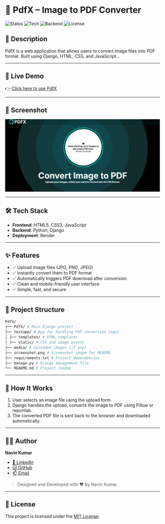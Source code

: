 # 📄 PdfX – Image to PDF Converter

![Status](https://img.shields.io/badge/status-Live-brightgreen)
![Tech](https://img.shields.io/badge/built%20with-HTML%20%7C%20CSS%20%7C%20JavaScript-blue)
![Backend](https://img.shields.io/badge/backend-Python%20%7C%20Django-darkgreen)
![License](https://img.shields.io/badge/license-MIT%20%C2%A9%202025%20Navin-brightgreen)




## 🚀 Description
PdfX is a web application that allows users to convert image files into PDF format. Built using Django, HTML, CSS, and JavaScript...


---
## 🔗 Live Demo

👉 [Click here to use PdfX](https://pdfx-navin.onrender.com/)

---

## 📸 Screenshot

![App Screenshot](./screenshot.png)  


---

## 🛠️ Tech Stack

- **Frontend**: HTML5, CSS3, JavaScript
- **Backend**: Python, Django
- **Deployment**: Render

---

## ✨ Features

- ✅ Upload image files (JPG, PNG, JPEG)
- ✅ Instantly convert them to PDF format
- ✅ Automatically triggers PDF download after conversion
- ✅ Clean and mobile-friendly user interface
- ✅ Simple, fast, and secure

---

## 📁 Project Structure

```bash
PdfX/
├── PdfX/ # Main Django project
├── testapp/ # App for handling PDF conversion logic
│ ├── templates/ # HTML templates
│ ├── static/ # CSS and image assets
├── media/ # Uploaded images (if any)
├── screenshot.png # Screenshot image for README
├── requirements.txt # Project dependencies
├── manage.py # Django management file
└── README.md # Project readme
```

---

## 🧠 How It Works

1. User selects an image file using the upload form.
2. Django handles the upload, converts the image to PDF using Pillow or reportlab.
3. The converted PDF file is sent back to the browser and downloaded automatically.

---

## 👨‍💻 Author

**Navin Kumar**

* [💼 LinkedIn](https://linkedin.com/in/geekynavin)
* [🐱 GitHub](https://github.com/geekynavin)
* [📫 Email](mailto:navin.sarni@gmail.com)

> Designed and Developed with ❤️ by Navin Kumar.

---

## 📃 License

This project is licensed under the [MIT License](./LICENSE).



